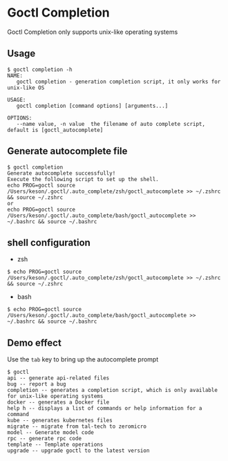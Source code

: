 # Goctl Completion
Goctl Completion only supports unix-like operating systems

## Usage
```shell
$ goctl completion -h
NAME:
   goctl completion - generation completion script, it only works for unix-like OS

USAGE:
   goctl completion [command options] [arguments...]

OPTIONS:
   --name value, -n value  the filename of auto complete script, default is [goctl_autocomplete]
```

## Generate autocomplete file
```shell
$ goctl completion
Generate autocomplete successfully!
Execute the following script to set up the shell.
echo PROG=goctl source /Users/keson/.goctl/.auto_complete/zsh/goctl_autocomplete >> ~/.zshrc && source ~/.zshrc
or
echo PROG=goctl source /Users/keson/.goctl/.auto_complete/bash/goctl_autocomplete >> ~/.bashrc && source ~/.bashrc
```

## shell configuration
* zsh
```shell
$ echo PROG=goctl source /Users/keson/.goctl/.auto_complete/zsh/goctl_autocomplete >> ~/.zshrc && source ~/.zshrc
```
* bash
```shell
$ echo PROG=goctl source /Users/keson/.goctl/.auto_complete/bash/goctl_autocomplete >> ~/.bashrc && source ~/.bashrc
```

## Demo effect
Use the `tab` key to bring up the autocomplete prompt

```shell
$ goctl
api -- generate api-related files
bug -- report a bug
completion -- generates a completion script, which is only available for unix-like operating systems
docker -- generates a Docker file
help h -- displays a list of commands or help information for a command
kube -- generates kubernetes files
migrate -- migrate from tal-tech to zeromicro
model -- Generate model code
rpc -- generate rpc code
template -- Template operations
upgrade -- upgrade goctl to the latest version
```

